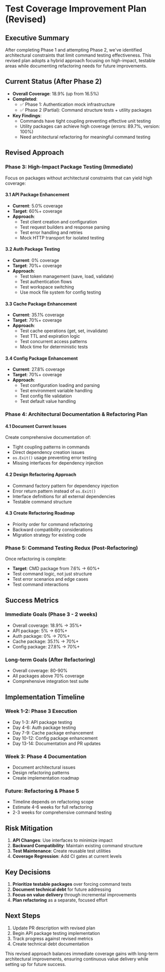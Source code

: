 # Test Coverage Improvement Plan (Revised)

## Executive Summary

After completing Phase 1 and attempting Phase 2, we've identified architectural constraints that limit command testing effectiveness. This revised plan adopts a hybrid approach focusing on high-impact, testable areas while documenting refactoring needs for future improvements.

## Current Status (After Phase 2)

- **Overall Coverage**: 18.9% (up from 16.5%)
- **Completed**: 
  - ✅ Phase 1: Authentication mock infrastructure
  - ✅ Phase 2 (Partial): Command structure tests + utility packages
- **Key Findings**:
  - Commands have tight coupling preventing effective unit testing
  - Utility packages can achieve high coverage (errors: 89.7%, version: 100%)
  - Need architectural refactoring for meaningful command testing

## Revised Approach

### Phase 3: High-Impact Package Testing (Immediate)
Focus on packages without architectural constraints that can yield high coverage:

#### 3.1 API Package Enhancement
- **Current**: 5.0% coverage
- **Target**: 60%+ coverage
- **Approach**:
  - Test client creation and configuration
  - Test request builders and response parsing
  - Test error handling and retries
  - Mock HTTP transport for isolated testing

#### 3.2 Auth Package Testing
- **Current**: 0% coverage
- **Target**: 70%+ coverage
- **Approach**:
  - Test token management (save, load, validate)
  - Test authentication flows
  - Test workspace switching
  - Use mock file system for config testing

#### 3.3 Cache Package Enhancement
- **Current**: 35.1% coverage
- **Target**: 70%+ coverage
- **Approach**:
  - Test cache operations (get, set, invalidate)
  - Test TTL and expiration logic
  - Test concurrent access patterns
  - Mock time for deterministic tests

#### 3.4 Config Package Enhancement
- **Current**: 27.8% coverage
- **Target**: 70%+ coverage
- **Approach**:
  - Test configuration loading and parsing
  - Test environment variable handling
  - Test config file validation
  - Test default value handling

### Phase 4: Architectural Documentation & Refactoring Plan

#### 4.1 Document Current Issues
Create comprehensive documentation of:
- Tight coupling patterns in commands
- Direct dependency creation issues
- `os.Exit()` usage preventing error testing
- Missing interfaces for dependency injection

#### 4.2 Design Refactoring Approach
- Command factory pattern for dependency injection
- Error return pattern instead of `os.Exit()`
- Interface definitions for all external dependencies
- Testable command structure

#### 4.3 Create Refactoring Roadmap
- Priority order for command refactoring
- Backward compatibility considerations
- Migration strategy for existing code

### Phase 5: Command Testing Redux (Post-Refactoring)
Once refactoring is complete:
- **Target**: CMD package from 7.6% → 60%+
- Test command logic, not just structure
- Test error scenarios and edge cases
- Test command interactions

## Success Metrics

### Immediate Goals (Phase 3 - 2 weeks)
- Overall coverage: 18.9% → 35%+
- API package: 5% → 60%+
- Auth package: 0% → 70%+
- Cache package: 35.1% → 70%+
- Config package: 27.8% → 70%+

### Long-term Goals (After Refactoring)
- Overall coverage: 80-90%
- All packages above 70% coverage
- Comprehensive integration test suite

## Implementation Timeline

### Week 1-2: Phase 3 Execution
- Day 1-3: API package testing
- Day 4-6: Auth package testing
- Day 7-9: Cache package enhancement
- Day 10-12: Config package enhancement
- Day 13-14: Documentation and PR updates

### Week 3: Phase 4 Documentation
- Document architectural issues
- Design refactoring patterns
- Create implementation roadmap

### Future: Refactoring & Phase 5
- Timeline depends on refactoring scope
- Estimate 4-6 weeks for full refactoring
- 2-3 weeks for comprehensive command testing

## Risk Mitigation

1. **API Changes**: Use interfaces to minimize impact
2. **Backward Compatibility**: Maintain existing command structure
3. **Test Maintenance**: Create reusable test utilities
4. **Coverage Regression**: Add CI gates at current levels

## Key Decisions

1. **Prioritize testable packages** over forcing command tests
2. **Document technical debt** for future addressing
3. **Focus on value delivery** through incremental improvements
4. **Plan refactoring** as a separate, focused effort

## Next Steps

1. Update PR description with revised plan
2. Begin API package testing implementation
3. Track progress against revised metrics
4. Create technical debt documentation

This revised approach balances immediate coverage gains with long-term architectural improvements, ensuring continuous value delivery while setting up for future success.